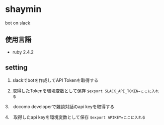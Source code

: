 # shaymin
bot on slack

## 使用言語
* ruby 2.4.2

## setting
1. slackでbotを作成してAPI Tokenを取得する

2. 取得したTokenを環境変数として保存
`$export SLACK_API_TOKEN=ここに入れる`

3.　docomo developerで雑談対話のapi keyを取得する

4.　取得したapi keyを環境変数として保存
`$export APIKEY=ここに入れる`
